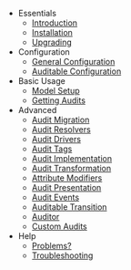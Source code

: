 * Essentials
  * [Introduction](introduction.md)
  * [Installation](installation.md)
  * [Upgrading](upgrading.md)
* Configuration
  * [General Configuration](general-configuration.md)
  * [Auditable Configuration](auditable-configuration.md)
* Basic Usage
  * [Model Setup](model-setup.md)
  * [Getting Audits](getting-audits.md)
* Advanced
  * [Audit Migration](audit-migration.md)
  * [Audit Resolvers](audit-resolvers.md)
  * [Audit Drivers](audit-drivers.md)
  * [Audit Tags](audit-tags.md)
  * [Audit Implementation](audit-implementation.md)
  * [Audit Transformation](audit-transformation.md)
  * [Attribute Modifiers](attribute-modifiers.md)
  * [Audit Presentation](audit-presentation.md)
  * [Audit Events](audit-events.md)
  * [Auditable Transition](auditable-transition.md)
  * [Auditor](auditor.md)
  * [Custom Audits](audit-custom.md)
* Help
  * [Problems?](problems.md)
  * [Troubleshooting](troubleshooting.md)

